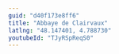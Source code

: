 ```yaml
---
guid: "d40f173e8ff6"
title: "Abbaye de Clairvaux"
latlng: "48.147401, 4.788730"
youtubeId: "TJyRSpReqS0" 
---
```

